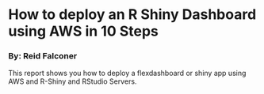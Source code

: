 # How to deploy an R Shiny Dashboard using AWS in 10 Steps
### By: Reid Falconer
This report shows you how to deploy a flexdashboard or shiny app using AWS and R-Shiny and RStudio Servers. 
